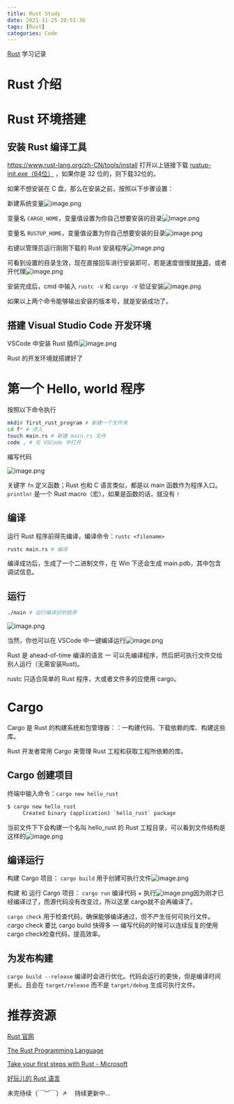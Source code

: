 ```yaml
---
title: Rust Study
date: 2021-11-25 20:51:36
tags: [Rust]
categories: Code
---
```


[Rust](https://www.rust-lang.org) 学习记录

<!--more-->

# Rust 介绍

# Rust 环境搭建

## 安装 Rust 编译工具

https://www.rust-lang.org/zh-CN/tools/install
打开以上链接下载 [rustup-init.exe（64位）](https://static.rust-lang.org/rustup/dist/x86_64-pc-windows-msvc/rustup-init.exe) ，如果你是 32 位的，则下载32位的。

如果不想安装在 C 盘，那么在安装之前，按照以下步骤设置：

新建系统变量![image.png](https://i.loli.net/2021/11/25/pYQsl4zNEgm7Tva.png)

变量名 `CARGO_HOME`，变量值设置为你自己想要安装的目录![image.png](https://i.loli.net/2021/11/25/ZIStCB7TPv5jkza.png)

变量名 `RUSTUP_HOME`，变量值设置为你自己想要安装的目录![image.png](https://i.loli.net/2021/11/25/osAnMwEkzS6eLxN.png)

右键以管理员运行刚刚下载的 Rust 安装程序![image.png](https://i.loli.net/2021/11/25/xd5NJfiXzOK63L1.png)

可看到设置的目录生效，现在直接回车进行安装即可，若是速度很慢就[换源](https://zhuanlan.zhihu.com/p/126204128)，或者开代理![image.png](https://i.loli.net/2021/11/25/zTbYAiJvCGRrtEh.png)

安装完成后，cmd 中输入 `rustc -V` 和 `cargo -V` 验证安装![image.png](https://i.loli.net/2021/11/25/FjSoWPl1dQNxLpO.png)

如果以上两个命令能够输出安装的版本号，就是安装成功了。 

## 搭建 Visual Studio Code 开发环境

VSCode 中安装 Rust 插件![image.png](https://i.loli.net/2021/11/25/lp1sBeEuPSTCLjo.png)

Rust 的开发环境就搭建好了 

# 第一个 Hello, world 程序

按照以下命令执行

```bash
mkdir first_rust_program # 新建一个文件夹
cd f* # 进入
touch main.rs # 新建 main.rs 文件
code . # 在 VSCode 中打开
```

编写代码

![image.png](https://i.loli.net/2021/11/25/xQNVDfBgKIbvsmM.png)

关键字 `fn` 定义函数；Rust 也和 C 语言类似，都是以 main 函数作为程序入口。
`println!` 是一个 Rust macro（宏），如果是函数的话，就没有 `!`

## 编译

运行 Rust 程序前得先编译，编译命令：`rustc <filename>`

```bash
rustc main.rs # 编译 
```

编译成功后，生成了一个二进制文件，在 Win 下还会生成 main.pdb，其中包含调试信息。

## 运行

```bash
./main # 运行编译好的程序
```

![image.png](https://i.loli.net/2021/11/25/iVSv4UwEFILjTgf.png)

当然，你也可以在 VSCode 中一键编译运行![image.png](https://i.loli.net/2021/11/25/QCsLl9vWKSpY1FI.png)

Rust 是 ahead-of-time 编译的语言 一 可以先编译程序，然后把可执行文件交给别人运行（无需安装Rust)。

rustc 只适合简单的 Rust 程序，大或者文件多的应使用 cargo。

# Cargo

Cargo 是 Rust 的构建系统和包管理器：：一构建代码、下载依赖的库、构建这些库。 

Rust 开发者常用 Cargo 来管理 Rust 工程和获取工程所依赖的库。

## Cargo 创建项目

终端中输入命令：`cargo new hello_rust`

```bash
$ cargo new hello_rust
     Created binary (application) `hello_rust` package
```

当前文件下下会构建一个名叫 hello_rust 的 Rust 工程目录，可以看到文件结构是这样的![image.png](https://i.loli.net/2021/11/25/XBtIQKhPjiRafwU.png)

## 编译运行

构建 Cargo 项目：
`cargo build` 用于创建可执行文件![image.png](https://i.loli.net/2021/11/25/xf9zu3SN6YU2mwE.png)

构建 和 运行 Cargo 项目：
`cargo run` 编译代码 + 执行![image.png](https://i.loli.net/2021/11/25/BjTZzd1wynReYoG.png)因为刚才已经编译过了，而源代码没有改变过，所以这里 cargo就不会再编译了。

`cargo check` 用于检查代码，确保能够编译通过，但不产生任何可执行文件。
cargo check 要比 cargo build 快得多 ― 编写代码的时候可以连续反复的使用cargo check检查代码，提高效率。

## 为发布构建

`cargo build --release` 编译时会进行优化。代码会运行的更快，但是编译时间更长。且会在 `target/release` 而不是 `target/debug` 生成可执行文件。

# 推荐资源

[Rust 官网](https://www.rust-lang.org) 

[The Rust Programming Language](https://doc.rust-lang.org/book/#the-rust-programming-language)

[Take your first steps with Rust - Microsoft](https://docs.microsoft.com/en-us/learn/paths/rust-first-steps/)

[好玩儿的 Rust 语言](https://www.bilibili.com/video/BV1564y1177A?share_source=copy_web)

未完待续（￣︶￣）↗　
持续更新中...
